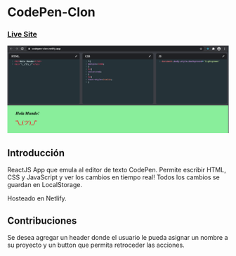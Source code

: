 # CodePen-Clon

### [Live Site](https://codepen-clon.netlify.app/)

![CodePen](https://github.com/ChiarelliLuciano/codepen-clon/blob/main/public/codepenImg.png)

## Introducción

ReactJS App que emula al editor de texto CodePen. Permite escribir HTML, CSS y JavaScript y ver los cambios en tiempo real!
Todos los cambios se guardan en LocalStorage.

Hosteado en Netlify.

## Contribuciones

Se desea agregar un header donde el usuario le pueda asignar un nombre a su proyecto y un button que permita retroceder las acciones.



